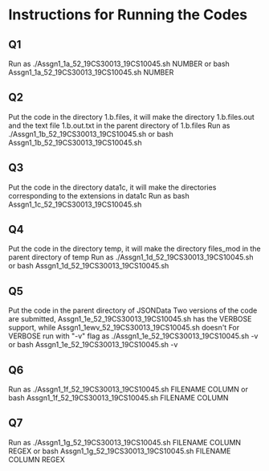 # Instructions for Running the Codes 
## Q1
Run as ./Assgn1\_1a\_52\_19CS30013\_19CS10045.sh NUMBER or bash Assgn1\_1a\_52\_19CS30013\_19CS10045.sh NUMBER

## Q2 
Put the code in the directory 1.b.files, it will make the directory 1.b.files.out and the text file 1.b.out.txt in the parent directory of 1.b.files
Run as ./Assgn1\_1b\_52\_19CS30013\_19CS10045.sh or bash Assgn1\_1b\_52\_19CS30013\_19CS10045.sh 

## Q3
Put the code in the directory data1c, it will make the directories corresponding to the extensions in data1c
Run as bash Assgn1\_1c\_52\_19CS30013\_19CS10045.sh 

## Q4 
Put the code in the directory temp, it will make the directory files\_mod in the parent directory of temp
Run as ./Assgn1\_1d\_52\_19CS30013\_19CS10045.sh or bash Assgn1\_1d\_52\_19CS30013\_19CS10045.sh 

## Q5
Put the code in the parent directory of JSONData
Two versions of the code are submitted, Assgn1\_1e\_52\_19CS30013\_19CS10045.sh has the VERBOSE support, while Assgn1\_1ewv\_52\_19CS30013\_19CS10045.sh doesn't
For VERBOSE run with "-v" flag as ./Assgn1\_1e\_52\_19CS30013\_19CS10045.sh -v or bash Assgn1\_1e\_52\_19CS30013\_19CS10045.sh -v

## Q6 
Run as ./Assgn1\_1f\_52\_19CS30013\_19CS10045.sh FILENAME COLUMN or bash Assgn1\_1f\_52\_19CS30013\_19CS10045.sh FILENAME COLUMN 

## Q7 
Run as ./Assgn1\_1g\_52\_19CS30013\_19CS10045.sh FILENAME COLUMN REGEX or bash Assgn1\_1g\_52\_19CS30013\_19CS10045.sh FILENAME COLUMN REGEX 
